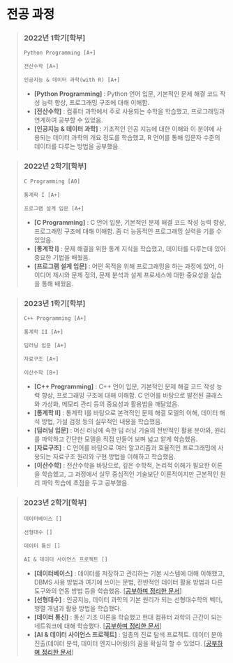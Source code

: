 # 전공 과정
> ### 2022년 1학기[학부]
> ```
> Python Programming [A+]
>
> 전산수학 [A+]
>
> 인공지능 & 데이터 과학(with R) [A+]
> ```
> - **[Python Programming]** : Python 언어 입문, 기본적인 문제 해결 코드 작성 능력 향상, 프로그래밍 구조에 대해 이해함.
> - **[전산수학]** : 컴퓨터 과학에서 주로 사용되는 수학을 학습했고, 프로그래밍과 연계하여 공부할 수 있었음.
> - **[인공지능 & 데이터 과학]** : 기초적인 인공 지능에 대한 이해와 이 분야에 사용되는 데이터 과학의 개요 정도를 학습했고, R 언어를 통해 입문자 수준의 데이터를 다루는 방법을 공부했음.
  
> ### 2022년 2학기[학부]
> ```
> C Programming [A0]
>
> 통계학 I [A+]
>
> 프로그램 설계 입문 [A+]
> ```
> - **[C Programming]** : C 언어 입문, 기본적인 문제 해결 코드 작성 능력 향상, 프로그래밍 구조에 대해 이해함. 좀 더 능동적인 프로그래밍 실력을 기를 수 있었음.
> - **[통계학 I]** : 문제 해결을 위한 통계 지식을 학습했고, 데이터를 다루는데 있어 중요한 기법을 배웠음.
> - **[프로그램 설계 입문]** : 어떤 목적을 위해 프로그래밍을 하는 과정에 있어, 아이디어 제시와 문제 정의, 문제 분석과 설계 프로세스에 대한 중요성을 실습을 통해 배웠음.

> ### 2023년 1학기[학부]
> ```
> C++ Programming [A+]
>
> 통계학 II [A+]
>
> 딥러닝 입문 [A+]
>
> 자료구조 [A+]
>
> 이산수학 [B+]
> ```
> - **[C++ Programming]** : C++ 언어 입문, 기본적인 문제 해결 코드 작성 능력 향상, 프로그래밍 구조에 대해 이해함. C 언어를 바탕으로 발전된 클래스와 가상화, 메모리 관리 등의 중요성과 활용법을 깨달았음.
> - **[통계학 II]** : 통계학 I를 바탕으로 본격적인 문제 해결 모델의 이해, 데이터 해석 방법, 가설 검정 등의 실무적인 내용을 학습했음.
> - **[딥러닝 입문]** : 머신 러닝에 속한 딥 러닝 기술의 전반적인 활용 분야와, 원리를 파악하고 간단한 모델을 직접 만들어 보며 넓고 얕게 학습했음.
> - **[자료구조]** : C 언어를 바탕으로 여러 알고리즘과 효율적인 프로그래밍에 사용되는 자료구조 원리와 구현 방법을 이해하고 학습했음.
> - **[이산수학]** : 전산수학을 바탕으로, 깊은 수학적, 논리적 이해가 필요한 이론을 학습했고, 그 과정에서 실무 중심적인 기술보단 이론적이지만 근본적인 원리 파악 학습에 초점을 두고 공부했음.

> ### 2023년 2학기[학부]
> ```
> 데이터베이스 []
>
> 선형대수 []
>
> 데이터 통신 []
>
> AI & 데이터 사이언스 프로젝트 []
> ```
> - **[데이터베이스]** : 데이터를 저장하고 관리하는 기본 시스템에 대해 이해했고, DBMS 사용 방법과 여기에 쓰이는 문법, 전반적인 데이터 활용 방법과 다른 도구와의 연동 방법 등을 학습했음. [[공부하며 정리한 문서](https://github.com/CharmStrange/Study/issues/11)]
> - **[선형대수]** : 인공지능, 데이터 과학의 기본 원리가 되는 선형대수학의 벡터, 행렬 개념과 활용 방법을 학습했다.
> - **[데이터 통신]** : 통신 기초 이론을 학습했고 현대 컴퓨터 과학의 근간이 되는 네트워크에 대해 학습했다. [[공부하며 정리한 문서](https://github.com/CharmStrange/Study/issues/16)]
> - **[AI & 데이터 사이언스 프로젝트]** : 일종의 진로 탐색 프로젝트. 데이터 분야 진출(데이터 분석, 데이터 엔지니어링)의 꿈을 확실히 할 수 있었다. [[공부하며 정리한 문서](https://github.com/CharmStrange/Study/issues/17)]
